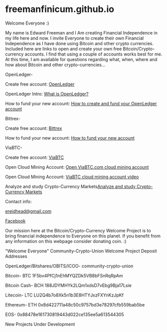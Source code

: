 # freemanfinicum.github.io


Welcome Everyone :)

My name is Edward Freeman and I Am creating Financial Independence in my life here and now.  I invite Everyone to create their own Financial Independence as I have done using Bitcoin and other crypto currencies.  Included here are links to open and create your own free Bitcoin/Crypto-currency accounts.  I find that using a couple of accounts works best for me.  At this time, I am available for questions regarding what, when, where and how about Bitcoin and other crypto-currencies...


OpenLedger-


Create free account:   <a href="https://bitshares.openledger.info?r=community-crypto-union" target="_blank">OpenLedger</a>                                                         


OpenLedger Intro:   <a href="https://www.youtube.com/watch?v=JG_XiOdbum8" target="_blank">What is OpenLedger?</a>


How to fund your new account:   <a href="https://www.youtube.com/watch?v=JG_XiOdbum8" target="_blank">How to create and fund your OpenLedger account</a>


Bittrex-


Create free account:   <a href="https://bittrex.com/Account/Register" target="_blank">Bittrex</a>


How to fund your new account:   <a href="https://www.youtube.com/watch?v=ITUX4W6Ig2w" target="_blank">How to fund your new account</a>


ViaBTC-


Create free account:   <a href="https://www.viabtc.com/account/signup" target="_blank">ViaBTC</a>


Open Cloud Mining Account:   <a href="https://pool.viabtc.com/?r=34262" target="_blank">Open ViaBTC.com cloud mining account</a>


Open Cloud Mining Account:   <a href="https://www.youtube.com/watch?v=3Ld5L4VIpRA" target="_blank">ViaBTC cloud mining account video</a>


Analyze and study Crypto-Currency Markets<a href="https://coinmarketcap.com/all/views/all/" target="_blank">Analyze and study Crypto-Currency Markets</a>


Contact info:


<a href="ereidhead@gmail.com" target="_blank">ereidhead@gmail.com</a>


<a href="www.facebook.com/edward.reidhead.1" target="_blank">Facebook</a>

Our mission here at the Bitcoin/Crypto-Currency Welcome Project is to bring financial independence to Everyone on this planet.  If you benefit from any information on this webpage consider donating coin. :)

"Welcome Everyone" Community-Crypto-Union Welcome Project Deposit Addresses

OpenLedger/Bitshares/OBITS/ICOO-  community-crypto-union

Bitcoin- BTC  1F5bv4PfCj1nEhMYQZDk5VB8bFSnRqRpAm

Bitcoin Cash- BCH  188JDYMHYk2LQm1xdsD7vEbg9Bja17Lsie

Litecoin- LTC  LU2Q4b7o8Xk5n1b3E8HTYJxzFXYnKzJpKf

Ethereum- ETH   0x8d422711a48c50c9757bd3e78297cfb559bab5be

EOS-  0x88478e161730819443d022ce135ee5a613544305


New Projects Under Development
